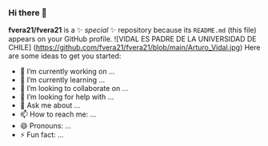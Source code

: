 ### Hi there 👋

**fvera21/fvera21** is a ✨ _special_ ✨ repository because its `README.md` (this file) appears on your GitHub profile.
![VIDAL ES PADRE DE LA UNIVERSIDAD DE CHILE] (https://github.com/fvera21/fvera21/blob/main/Arturo_Vidal.jpg)
Here are some ideas to get you started:

- 🔭 I’m currently working on ...
- 🌱 I’m currently learning ...
- 👯 I’m looking to collaborate on ...
- 🤔 I’m looking for help with ...
- 💬 Ask me about ...
- 📫 How to reach me: ...
- 😄 Pronouns: ...
- ⚡ Fun fact: ...

